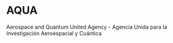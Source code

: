 # AQUA
Aerospace and Quantum United Agency - Agencia Unida para la Investigación Aeroespacial y Cuántica
